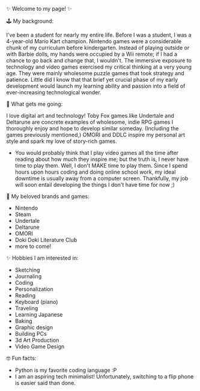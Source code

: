                                                                                                                                                                                                                                                                      
✨ Welcome to my page! ✨ 

🕹️ My background: 

I've been a student for nearly my entire life. Before I was a student, I was a 4-year-old Mario Kart champion. Nintendo games were a considerable chunk of my curriculum before kindergarten. 
Instead of playing outside or with Barbie dolls, my hands were occupied by a Wii remote; if I had a chance to go back and change that, I wouldn't. The immersive exposure to technology and
video games exercised my critical thinking at a very young age. They were mainly wholesome puzzle games that took strategy and patience. Little did I know that that brief yet crucial phase of my early development would 
launch my learning ability and passion into a field of ever-increasing technological wonder.

🎇 What gets me going:

I love digital art and technology! Toby Fox games like Undertale and Deltarune are concrete examples of wholesome, indie RPG games I thoroughly enjoy and hope to develop similar someday. 
(Including the games previously mentioned,) OMORI and DDLC inspire my personal art style and spark my love of story-rich games.
- You would probably think that I play video games all the time after reading about how much they inspire me; but the truth is, I never have time to play them. Well, I don't MAKE time to play them.
  Since I spend hours upon hours coding and doing online school work, my ideal downtime is usually away from a computer screen. Thankfully, my job will soon entail developing the things I don't have time for now ;)

👾 My beloved brands and games:

- Nintendo
- Steam
- Undertale
- Deltarune
- OMORI
- Doki Doki Literature Club
- more to come!

✨ Hobbies I am interested in:

- Sketching
- Journaling
- Coding
- Personalization
- Reading
- Keyboard (piano)
- Traveling
- Learning Japanese
- Baking
- Graphic design
- Building PCs
- 3d Art Production
- Video Game Design

🤓 Fun facts:

- Python is my favorite coding language :P
- I am an aspiring tech minimalist! Unfortunately, switching to a flip phone is easier said than done.
